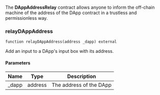 The **DAppAddressRelay** contract allows anyone to inform the off-chain machine
of the address of the DApp contract in a trustless and permissionless way.

### relayDAppAddress

```solidity
function relayDAppAddress(address _dapp) external
```

Add an input to a DApp's input box with its address.

#### Parameters

| Name | Type | Description |
| ---- | ---- | ----------- |
| _dapp | address | The address of the DApp |
